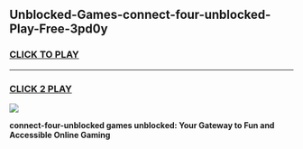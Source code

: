 
## Unblocked-Games-connect-four-unblocked-Play-Free-3pd0y
<h3>
<a href="https://premium76.site?title=connect-four-unblocked&ref=18A1">CLICK TO PLAY</a></h3>
<hr>

<h3>
<a href="https://premium76.site?title=connect-four-unblocked&ref=18A1">CLICK 2 PLAY</a>
  
</h3>

<a href="https://premium76.site?title=connect-four-unblocked&ref=18A1"><img src="https://clearcache.store/games.png"></a>


**connect-four-unblocked games unblocked: Your Gateway to Fun and Accessible Online Gaming**
